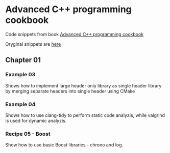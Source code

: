 # Advanced C++ programming cookbook
Code snippets from book [Advanced C++ programming cookbook](https://www.packtpub.com/product/advanced-c-programming-cookbook/9781838559915)

Oryginal snippets are [here](https://github.com/PacktPublishing/Advanced-CPP-Programming-CookBook)

## Chapter 01
### Example 03
Shows how to implement large header only library as single header library by merging separate headers into single header using CMake
### Example 04
Shows how to use clang-tidy to perform static code analyzis, while valgrind is used for dynamic analyzis.
### Recipe 05 - Boost
Show how to use basic Boost libraries - chrono and log.
